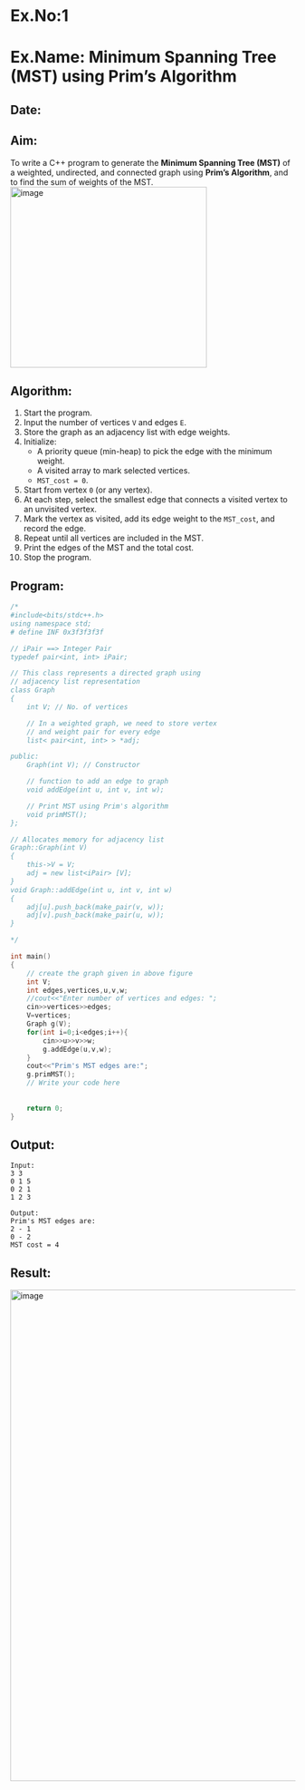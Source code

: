 # Ex.No:1  
# Ex.Name: Minimum Spanning Tree (MST) using Prim’s Algorithm  

## Date:  

## Aim:  
To write a C++ program to generate the **Minimum Spanning Tree (MST)** of a weighted, undirected, and connected graph using **Prim’s Algorithm**, and to find the sum of weights of the MST.  
<img width="347" height="319" alt="image" src="https://github.com/user-attachments/assets/c87f1b28-f4b7-4464-8d37-6d28652314e0" />

## Algorithm:  
1. Start the program.  
2. Input the number of vertices `V` and edges `E`.  
3. Store the graph as an adjacency list with edge weights.  
4. Initialize:  
   - A priority queue (min-heap) to pick the edge with the minimum weight.  
   - A visited array to mark selected vertices.  
   - `MST_cost = 0`.  
5. Start from vertex `0` (or any vertex).  
6. At each step, select the smallest edge that connects a visited vertex to an unvisited vertex.  
7. Mark the vertex as visited, add its edge weight to the `MST_cost`, and record the edge.  
8. Repeat until all vertices are included in the MST.  
9. Print the edges of the MST and the total cost.  
10. Stop the program.  

## Program:
```cpp
/*
#include<bits/stdc++.h>
using namespace std;
# define INF 0x3f3f3f3f

// iPair ==> Integer Pair
typedef pair<int, int> iPair;

// This class represents a directed graph using
// adjacency list representation
class Graph
{
	int V; // No. of vertices

	// In a weighted graph, we need to store vertex
	// and weight pair for every edge
	list< pair<int, int> > *adj;

public:
	Graph(int V); // Constructor

	// function to add an edge to graph
	void addEdge(int u, int v, int w);

	// Print MST using Prim's algorithm
	void primMST();
};

// Allocates memory for adjacency list
Graph::Graph(int V)
{
	this->V = V;
	adj = new list<iPair> [V];
} 
void Graph::addEdge(int u, int v, int w)
{
	adj[u].push_back(make_pair(v, w));
	adj[v].push_back(make_pair(u, w));
}

*/

int main()
{
	// create the graph given in above figure
	int V;
	int edges,vertices,u,v,w;
	//cout<<"Enter number of vertices and edges: ";
    cin>>vertices>>edges;
    V=vertices;
	Graph g(V);
    for(int i=0;i<edges;i++){
        cin>>u>>v>>w;
        g.addEdge(u,v,w);
    }
    cout<<"Prim's MST edges are:";
    g.primMST();
    // Write your code here
    
  
	return 0;
}
```
## Output:
```
Input:
3 3
0 1 5
0 2 1
1 2 3

Output:
Prim's MST edges are:
2 - 1
0 - 2
MST cost = 4
```
## Result:
<img width="861" height="867" alt="image" src="https://github.com/user-attachments/assets/d1387327-9998-471e-a36c-d06bdcb1e6c3" />


